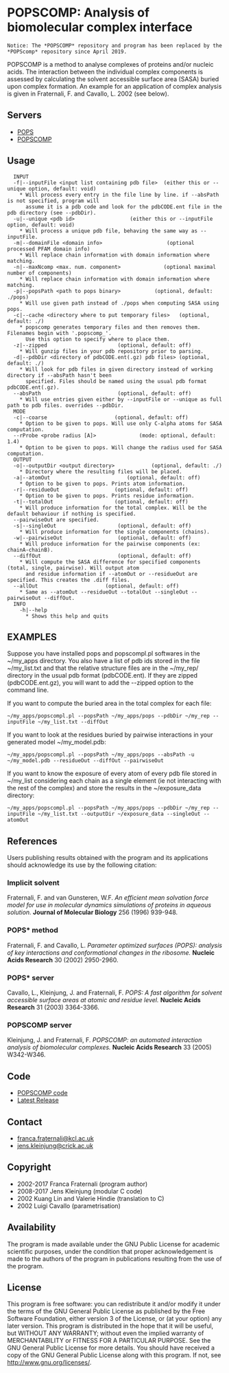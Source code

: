 # POPSCOMP: Analysis of biomolecular complex interface

```
Notice: The *POPSCOMP* repository and program has been replaced by the
*POPScomp* repository since April 2019.
```

POPSCOMP is a method to analyse complexes of proteins and/or nucleic acids.
The interaction between the individual complex components is assessed by 
calculating the solvent accessible surface area (SASA) buried upon complex
formation. An example for an application of complex analysis is given in
Fraternali, F. and Cavallo, L. 2002 (see below).


## Servers
* [POPS](http://mathbio.crick.ac.uk/wiki/POPS)
* [POPSCOMP](http://mathbio.crick.ac.uk/wiki/POPSCOMP)


## Usage
```
  INPUT
  -f|--inputFile <input list containing pdb file>  (either this or --unique option, default: void)
    * Will process every entry in the file line by line. if --absPath is not specified, program will
      assume it is a pdb code and look for the pdbCODE.ent file in the pdb directory (see --pdbDir).
  -u|--unique <pdb id>                  (either this or --inputFile option, default: void)
    * Will process a unique pdb file, behaving the same way as --inputFile.
  -m|--domainFile <domain info>                     (optional processed PFAM domain info)
    * Will replace chain information with domain information where matching.
  -n|--maxNcomp <max. num. component>              (optional maximal number of components)
    * Will replace chain information with domain information where matching.
  -p|--popsPath <path to pops binary>           (optional, default: ./pops)
    * Will use given path instead of ./pops when computing SASA using pops.
  -c|--cache <directory where to put temporary files>   (optional, default: ./)
    * popscomp generates temporary files and then removes them. Filenames begin with '.popscomp_'.
      Use this option to specify where to place them.
  -z|--zipped                       (optional, default: off)
    * Will gunzip files in your pdb repository prior to parsing.
  -d|--pdbDir <directory of pdbCODE.ent(.gz) pdb files> (optional, default: ./)
    * Will look for pdb files in given directory instead of working directory if --absPath hasn't been
      specified. Files should be named using the usual pdb format pdbCODE.ent(.gz).
  --absPath                         (optional, default: off)
    * Will use entries given either by --inputFile or --unique as full path to pdb files. overrides --pdbDir.
  MODE
  -c|--coarse                      (optional, default: off)
    * Option to be given to pops. Will use only C-alpha atoms for SASA computation.
  --rProbe <probe radius [A]>              (mode: optional, default: 1.4)
    * Option to be given to pops. Will change the radius used for SASA computation.
  OUTPUT
  -o|--outputDir <output directory>            (optional, default: ./)
    * Directory where the resulting files will be placed.
  -a|--atomOut                         (optional, default: off)
    * Option to be given to pops. Prints atom information.
  -r|--residueOut                  (optional, default: off)
    * Option to be given to pops. Prints residue information.
  -t|--totalOut                    (optional, default: off)
    * Will produce information for the total complex. Will be the default behaviour if nothing is specified.
  --pairwiseOut are specified.
  -s|--singleOut                    (optional, default: off)
    * Will produce information for the single components (chains).
  -w|--pairwiseOut                  (optional, default: off)
    * Will produce information for the pairwise components (ex: chainA-chainB).
  --diffOut                         (optional, default: off)
    * Will compute the SASA difference for specified components (total, single, pairwise). Will output atom
      and residue information if --atomOut or --residueOut are specified. This creates the .diff files.
  --allOut                      (optional, default: off)
    * Same as --atomOut --residueOut --totalOut --singleOut --pairwiseOut --diffOut.
  INFO
    -h|--help
      * Shows this help and quits
```

## EXAMPLES
Suppose you have installed pops and popscompl.pl softwares in the ~/my_apps directory. You also have
a list of pdb ids stored in the file ~/my_list.txt and that the relative structure files are in the 
~/my_rep/ directory in the usual pdb format (pdbCODE.ent). If they are zipped (pdbCODE.ent.gz), you
will want to add the --zipped option to the command line.

If you want to compute the buried area in the total complex for each file:
```
~/my_apps/popscompl.pl --popsPath ~/my_apps/pops --pdbDir ~/my_rep --inputFile ~/my_list.txt --diffOut
```

If you want to look at the residues buried by pairwise interactions in your generated model ~/my_model.pdb:
```
~/my_apps/popscompl.pl --popsPath ~/my_apps/pops --absPath -u ~/my_model.pdb --residueOut --diffOut --pairwiseOut
```
If you want to know the exposure of every atom of every pdb file stored in ~/my_list considering each chain as a single
element (ie not interacting with the rest of the complex) and store the results in the ~/exposure_data directory:
```
~/my_apps/popscompl.pl --popsPath ~/my_apps/pops --pdbDir ~/my_rep --inputFile ~/my_list.txt --outputDir ~/exposure_data --singleOut --atomOut
```

## References
Users publishing results obtained with the program and its applications
should acknowledge its use by the following citation:

### Implicit solvent
   Fraternali, F. and van Gunsteren, W.F.
   *An efficient mean solvation force model for use in molecular dynamics simulations of proteins in aqueous solution.*
   **Journal of Molecular Biology** 256 (1996) 939-948.

### POPS* method
   Fraternali, F. and Cavallo, L.
   *Parameter optimized surfaces (POPS): analysis of key interactions and conformational changes in the ribosome.*
   **Nucleic Acids Research** 30 (2002) 2950-2960.

### POPS* server
   Cavallo, L., Kleinjung, J. and Fraternali, F.
   *POPS: A fast algorithm for solvent accessible surface areas at atomic and residue level.*
   **Nucleic Acids Research** 31 (2003) 3364-3366.

### POPSCOMP server
   Kleinjung, J. and Fraternali, F.
   *POPSCOMP: an automated interaction analysis of biomolecular complexes.*
   **Nucleic Acids Research** 33 (2005) W342-W346.

## Code
* [POPSCOMP code](https://github.com/jkleinj/POPSCOMP)
* [Latest Release](https://github.com/jkleinj/POPSCOMP/releases/latest)


## Contact
* franca.fraternali@kcl.ac.uk
* jens.kleinjung@crick.ac.uk


## Copyright
* 2002-2017 Franca Fraternali (program author)
* 2008-2017 Jens Kleinjung (modular C code)
* 2002 Kuang Lin and Valerie Hindie (translation to C)
* 2002 Luigi Cavallo (parametrisation)


## Availability
The program is made available under the GNU Public License for academic
scientific purposes, under the condition that proper acknowledgement
is made to the authors of the program in publications resulting from the use
of the program.


## License
This program is free software: you can redistribute it and/or modify
it under the terms of the GNU General Public License as published by
the Free Software Foundation, either version 3 of the License, or
(at your option) any later version.
This program is distributed in the hope that it will be useful,
but WITHOUT ANY WARRANTY; without even the implied warranty of
MERCHANTABILITY or FITNESS FOR A PARTICULAR PURPOSE.  See the
GNU General Public License for more details.
You should have received a copy of the GNU General Public License
along with this program.  If not, see <http://www.gnu.org/licenses/>.

